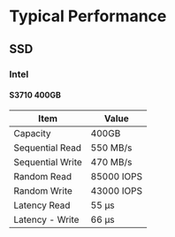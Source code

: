 # Typical Performance

## SSD

### Intel

#### S3710 400GB

| Item             | Value      |
| ---------------- | ---------- |
| Capacity         | 400GB      |
| Sequential Read  | 550 MB/s   |
| Sequential Write | 470 MB/s   |
| Random Read      | 85000 IOPS |
| Random Write     | 43000 IOPS |
| Latency Read     | 55 µs      |
| Latency - Write  | 66 µs      |

